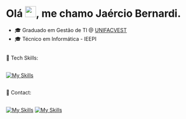 <h1 align="left">Olá <img src="https://raw.githubusercontent.com/kaueMarques/kaueMarques/master/hi.gif" height="30px">, me chamo Jaércio Bernardi.</h1>

<!--( Java | Spring Boot | Javascript | HTML | CSS ) 🚀<br>-->
- 🎓 Graduado em Gestão de TI @ [UNIFACVEST](https://www.unifacvest.edu.br/)
- 🎓 Técnico em Informática - IEEPI

<h2></h2>
<div style="display: inline_block">
🚀&nbspTech Skills: <br><br>
 <!-- <img align="center" alt="Jaercio-Java" src="https://img.shields.io/badge/Java-ED8B00?style=for-the-badge&logo=openjdk&logoColor=white">&nbsp
  <img align="center" alt="Jaercio-Spring" src="https://img.shields.io/badge/Spring-6DB33F?style=for-the-badge&logo=spring&logoColor=white">&nbsp
  <img align="center" alt="Jaercio-Js" src="https://img.shields.io/badge/JavaScript-323330?style=for-the-badge&logo=javascript&logoColor=F7DF1E">&nbsp
  <img align="center" alt="Jaercio-HTML" src="https://img.shields.io/badge/HTML5-E34F26?style=for-the-badge&logo=html5&logoColor=white">&nbsp
  <img align="center" alt="Jaercio-CSS" src="https://img.shields.io/badge/CSS3-1572B6?style=for-the-badge&logo=css3&logoColor=white">&nbsp
  <img align="center" alt="Jaercio-bash" src="https://img.shields.io/badge/GNU%20Bash-4EAA25?style=for-the-badge&logo=GNU%20Bash&logoColor=white">&nbsp
  <img align="center" alt="Jaercio-Shell" src="https://img.shields.io/badge/Shell_Script-121011?style=for-the-badge&logo=gnu-bash&logoColor=white">&nbsp
</div>
-->

          
[![My Skills](https://skillicons.dev/icons?i=java,spring,js,html,css,bash,git,vscode,ps&perline=5)](https://skillicons.dev)
<!--
<br><img height=40 width=45 src="https://upload.wikimedia.org/wikipedia/commons/thumb/3/34/Microsoft_Office_Excel_%282019%E2%80%93present%29.svg/1101px-Microsoft_Office_Excel_%282019%E2%80%93present%29.svg.png">
-->
  
  ##
 
<div> 
📧&nbspContact: <br><br>
  
[![My Skills](https://skillicons.dev/icons?i=linkedin)](https://www.linkedin.com/in/jaerciobernardi)
[![My Skills](https://skillicons.dev/icons?i=gmail)](mailto:cjaerciobernardi.007@gmail.com)

  <!--
  <a href="https://www.linkedin.com/in/jaercio-bernardi-de-moura-262193232" target="_blank"><img src="https://img.shields.io/badge/-LinkedIn-%230077B5?style=for-the-badge&logo=linkedin&logoColor=white" target="_blank"></a>&nbsp
  <a href = "mailto:cjaerciobernardi.007@gmail.com"><img src="https://img.shields.io/badge/-Gmail-%23333?style=for-the-badge&logo=gmail&logoColor=white" target="_blank"></a>
  -->
  
</div>

<!--
**jaerciobernardi/jaerciobernardi** is a ✨ _special_ ✨ repository because its `README.md` (this file) appears on your GitHub profile.

Here are some ideas to get you started:

- 🔭 I’m currently working on ...
- 🌱 I’m currently learning ...
- 👯 I’m looking to collaborate on ...
- 🤔 I’m looking for help with ...
- 💬 Ask me about ...
- 📫 How to reach me: ...
- 😄 Pronouns: ...
- ⚡ Fun fact: ...
-->
